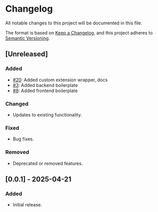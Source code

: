 # Changelog

All notable changes to this project will be documented in this file.

The format is based on [Keep a Changelog](https://keepachangelog.com/en/1.0.0/),
and this project adheres to [Semantic Versioning](https://semver.org/spec/v2.0.0.html).

## [Unreleased]

### Added

- [#20](https://github.com/jdc316/interactive-bible-app/issues/20): Added custom extension wrapper, docs
- [#3](https://github.com/jdc316/interactive-bible-app/issues/3): Added backend boilerplate
- [#8](https://github.com/jdc316/interactive-bible-app/issues/8): Added frontend boilerplate

### Changed

- Updates to existing functionality.

### Fixed

- Bug fixes.

### Removed

- Deprecated or removed features.

## [0.0.1] - 2025-04-21

### Added

- Initial release.
